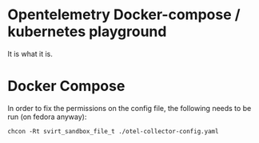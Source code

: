 # Opentelemetry Docker-compose / kubernetes playground

It is what it is.

# Docker Compose

In order to fix the permissions on the config file, the following needs to be run (on fedora anyway):

```
chcon -Rt svirt_sandbox_file_t ./otel-collector-config.yaml
```